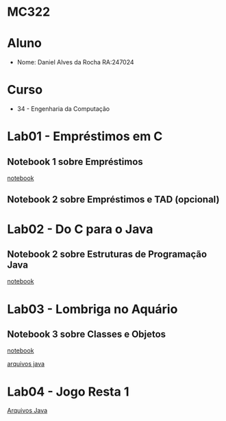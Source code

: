 # MC322

# Aluno
* Nome: Daniel Alves da Rocha RA:247024

# Curso
* 34 - Engenharia da Computação

# Lab01 - Empréstimos em C

## Notebook 1 sobre Empréstimos

[notebook](https://github.com/Alv3sDaniel/MC322/blob/main/lab01/notebook/emprestimo01-ra247024.ipynb)

## Notebook 2 sobre Empréstimos e TAD (opcional)

# Lab02 - Do C para o Java

## Notebook 2  sobre Estruturas de Programação Java

[notebook](https://github.com/Alv3sDaniel/MC322/blob/main/lab02/notebook/lab02-java-estruturas-ra247024.ipynb)

# Lab03 - Lombriga no Aquário

## Notebook 3 sobre Classes e Objetos

[notebook](https://github.com/Alv3sDaniel/MC322/blob/main/lab03/notebook/lab-lombriga-ra247024.ipynb)

[arquivos java](https://github.com/Alv3sDaniel/MC322/tree/main/lab03/src/pt/c02oo/s02classe/s03lombriga)

# Lab04 - Jogo Resta 1

[Arquivos Java](https://github.com/Alv3sDaniel/MC322/tree/main/lab04/src/pt/c02oo/s03relacionamento/s04restaum)
